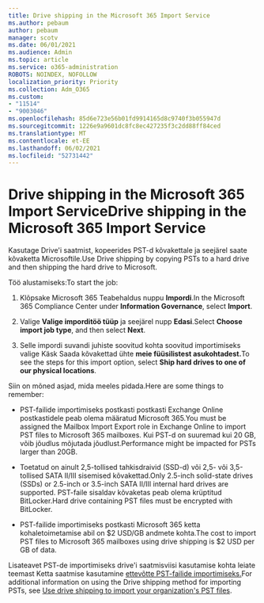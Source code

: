 ```yaml
---
title: Drive shipping in the Microsoft 365 Import Service
ms.author: pebaum
author: pebaum
manager: scotv
ms.date: 06/01/2021
ms.audience: Admin
ms.topic: article
ms.service: o365-administration
ROBOTS: NOINDEX, NOFOLLOW
localization_priority: Priority
ms.collection: Adm_O365
ms.custom:
- "11514"
- "9003046"
ms.openlocfilehash: 85d6e723e56b01fd9914165d8c9740f3b055947d
ms.sourcegitcommit: 1226e9a9601dc8fc8ec427235f3c2dd88ff84ced
ms.translationtype: MT
ms.contentlocale: et-EE
ms.lasthandoff: 06/02/2021
ms.locfileid: "52731442"
---
```

# <a name="drive-shipping-in-the-microsoft-365-import-service"></a><span data-ttu-id="d71d4-102">Drive shipping in the Microsoft 365 Import Service</span><span class="sxs-lookup"><span data-stu-id="d71d4-102">Drive shipping in the Microsoft 365 Import Service</span></span>

<span data-ttu-id="d71d4-103">Kasutage Drive'i saatmist, kopeerides PST-d kõvakettale ja seejärel saate kõvaketta Microsoftile.</span><span class="sxs-lookup"><span data-stu-id="d71d4-103">Use Drive shipping by copying PSTs to a hard drive and then shipping the hard drive to Microsoft.</span></span>

<span data-ttu-id="d71d4-104">Töö alustamiseks:</span><span class="sxs-lookup"><span data-stu-id="d71d4-104">To start the job:</span></span>

1. <span data-ttu-id="d71d4-105">Klõpsake Microsoft 365 Teabehaldus nuppu  **Impordi**.</span><span class="sxs-lookup"><span data-stu-id="d71d4-105">In the Microsoft 365 Compliance Center under **Information Governance**, select **Import**.</span></span>

1. <span data-ttu-id="d71d4-106">Valige **Valige imporditöö tüüp** ja seejärel nupp **Edasi**.</span><span class="sxs-lookup"><span data-stu-id="d71d4-106">Select **Choose import job type**, and then select **Next**.</span></span>

1. <span data-ttu-id="d71d4-107">Selle impordi suvandi juhiste soovitud kohta soovitud importimiseks valige Käsk Saada kõvakettad ühte **meie füüsilistest asukohtadest.**</span><span class="sxs-lookup"><span data-stu-id="d71d4-107">To see the steps for this import option, select **Ship hard drives to one of our physical locations**.</span></span>

<span data-ttu-id="d71d4-108">Siin on mõned asjad, mida meeles pidada.</span><span class="sxs-lookup"><span data-stu-id="d71d4-108">Here are some things to remember:</span></span>

- <span data-ttu-id="d71d4-109">PST-failide importimiseks postkasti postkasti Exchange Online postkastidele peab olema määratud Microsoft 365.</span><span class="sxs-lookup"><span data-stu-id="d71d4-109">You must be assigned the Mailbox Import Export role in Exchange Online to import PST files to Microsoft 365 mailboxes.</span></span>
<span data-ttu-id="d71d4-110">Kui PST-d on suuremad kui 20 GB, võib jõudlus mõjutada jõudlust.</span><span class="sxs-lookup"><span data-stu-id="d71d4-110">Performance might be impacted for PSTs larger than 20GB.</span></span>

- <span data-ttu-id="d71d4-111">Toetatud on ainult 2,5-tollised tahkisdraivid (SSD-d) või 2,5- või 3,5-tollised SATA II/III sisemised kõvakettad.</span><span class="sxs-lookup"><span data-stu-id="d71d4-111">Only 2.5-inch solid-state drives (SSDs) or 2.5-inch or 3.5-inch SATA II/III internal hard drives are supported.</span></span>
<span data-ttu-id="d71d4-112">PST-faile sisaldav kõvaketas peab olema krüptitud BitLocker.</span><span class="sxs-lookup"><span data-stu-id="d71d4-112">Hard drive containing PST files must be encrypted with BitLocker.</span></span>

- <span data-ttu-id="d71d4-113">PST-failide importimiseks postkasti Microsoft 365 ketta kohaletoimetamise abil on $2 USD/GB andmete kohta.</span><span class="sxs-lookup"><span data-stu-id="d71d4-113">The cost to import PST files to Microsoft 365 mailboxes using drive shipping is $2 USD per GB of data.</span></span>

<span data-ttu-id="d71d4-114">Lisateavet PST-de importimiseks drive'i saatmisviisi kasutamise kohta leiate teemast Ketta saatmise kasutamine [ettevõtte PST-failide importimiseks.](/microsoft-365/compliance/use-drive-shipping-to-import-pst-files-to-office-365)</span><span class="sxs-lookup"><span data-stu-id="d71d4-114">For additional information on using the Drive shipping method for importing PSTs, see [Use drive shipping to import your organization's PST files](/microsoft-365/compliance/use-drive-shipping-to-import-pst-files-to-office-365).</span></span>